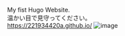 My fist Hugo Website.  
温かい目で見守ってください。  
https://221934420a.github.io/
![image](https://github.com/user-attachments/assets/1cffd0b0-2f5f-40c5-b597-59e88dd8268d)
